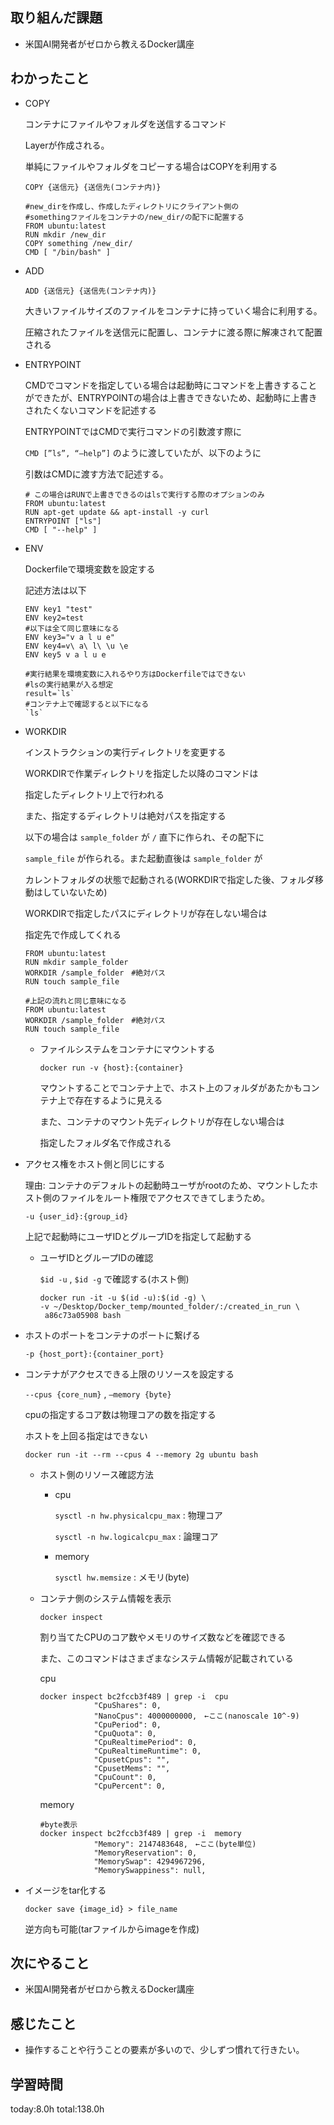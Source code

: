 ## 取り組んだ課題
* 米国AI開発者がゼロから教えるDocker講座
## わかったこと
 - COPY
    
    コンテナにファイルやフォルダを送信するコマンド
    
    Layerが作成される。
    
    単純にファイルやフォルダをコピーする場合はCOPYを利用する
    
    `COPY {送信元} {送信先(コンテナ内)}`
    
    ```docker
    #new_dirを作成し、作成したディレクトリにクライアント側の
    #somethingファイルをコンテナの/new_dir/の配下に配置する
    FROM ubuntu:latest
    RUN mkdir /new_dir 
    COPY something /new_dir/
    CMD [ "/bin/bash" ]
    ```
    
- ADD
    
    `ADD {送信元} {送信先(コンテナ内)}`
    
    大きいファイルサイズのファイルをコンテナに持っていく場合に利用する。
    
    圧縮されたファイルを送信元に配置し、コンテナに渡る際に解凍されて配置される
    
- ENTRYPOINT
    
    CMDでコマンドを指定している場合は起動時にコマンドを上書きすることができたが、ENTRYPOINTの場合は上書きできないため、起動時に上書きされたくないコマンドを記述する
    
    ENTRYPOINTではCMDで実行コマンドの引数渡す際に 
    
    `CMD [”ls”, “—help”]` のように渡していたが、以下のように
    
    引数はCMDに渡す方法で記述する。
    
    ```docker
    # この場合はRUNで上書きできるのはlsで実行する際のオプションのみ
    FROM ubuntu:latest
    RUN apt-get update && apt-install -y curl
    ENTRYPOINT ["ls"]
    CMD [ "--help" ]
    ```
    
- ENV
    
    Dockerfileで環境変数を設定する
    
    記述方法は以下
    
    ```docker
    ENV key1 "test"
    ENV key2=test
    #以下は全て同じ意味になる
    ENV key3="v a l u e"
    ENV key4=v\ a\ l\ \u \e
    ENV key5 v a l u e
    
    #実行結果を環境変数に入れるやり方はDockerfileではできない
    #lsの実行結果が入る想定
    result=`ls`
    #コンテナ上で確認すると以下になる
    `ls`
    ```
    
- WORKDIR
    
    インストラクションの実行ディレクトリを変更する
    
    WORKDIRで作業ディレクトリを指定した以降のコマンドは
    
    指定したディレクトリ上で行われる
    
    また、指定するディレクトリは絶対パスを指定する
    
    以下の場合は `sample_folder` が `/` 直下に作られ、その配下に
    
    `sample_file` が作られる。また起動直後は `sample_folder` が
    
    カレントフォルダの状態で起動される(WORKDIRで指定した後、フォルダ移動はしていないため)
    
    WORKDIRで指定したパスにディレクトリが存在しない場合は
    
    指定先で作成してくれる
    
    ```docker
    FROM ubuntu:latest
    RUN mkdir sample_folder
    WORKDIR /sample_folder　#絶対パス
    RUN touch sample_file
    
    #上記の流れと同じ意味になる
    FROM ubuntu:latest
    WORKDIR /sample_folder　#絶対パス
    RUN touch sample_file
    
    ``` 
  
  - ファイルシステムをコンテナにマウントする
    
    `docker run -v {host}:{container}` 
    
    マウントすることでコンテナ上で、ホスト上のフォルダがあたかもコンテナ上で存在するように見える
    
    また、コンテナのマウント先ディレクトリが存在しない場合は
    
    指定したフォルダ名で作成される
    
- アクセス権をホスト側と同じにする
    
    理由: コンテナのデフォルトの起動時ユーザがrootのため、マウントしたホスト側のファイルをルート権限でアクセスできてしまうため。
    
    `-u {user_id}:{group_id}` 
    
    上記で起動時にユーザIDとグループIDを指定して起動する
    
    - ユーザIDとグループIDの確認
        
        `$id -u` , `$id -g` で確認する(ホスト側)
        
        ```docker
        docker run -it -u $(id -u):$(id -g) \
        -v ~/Desktop/Docker_temp/mounted_folder/:/created_in_run \
         a86c73a05908 bash
        ```
        
- ホストのポートをコンテナのポートに繋げる
    
    `-p {host_port}:{container_port}`   
    
- コンテナがアクセスできる上限のリソースを設定する
    
    `--cpus {core_num}` , `—memory {byte}`
    
    cpuの指定するコア数は物理コアの数を指定する
    
    ホストを上回る指定はできない
    
    ```docker
    docker run -it --rm --cpus 4 --memory 2g ubuntu bash
    ```
    
    - ホスト側のリソース確認方法
        - cpu
            
            `sysctl -n hw.physicalcpu_max` : 物理コア
            
            `sysctl -n hw.logicalcpu_max` : 論理コア
            
        - memory
            
            `sysctl hw.memsize` : メモリ(byte)
            
    - コンテナ側のシステム情報を表示
        
        `docker inspect`
        
        割り当てたCPUのコア数やメモリのサイズ数などを確認できる
        
        また、このコマンドはさまざまなシステム情報が記載されている
        
        cpu
        
        ```docker
        docker inspect bc2fccb3f489 | grep -i  cpu
                    "CpuShares": 0,
                    "NanoCpus": 4000000000,　←ここ(nanoscale 10^-9)
                    "CpuPeriod": 0,
                    "CpuQuota": 0,
                    "CpuRealtimePeriod": 0,
                    "CpuRealtimeRuntime": 0,
                    "CpusetCpus": "",
                    "CpusetMems": "",
                    "CpuCount": 0,
                    "CpuPercent": 0,
        ```
        
        memory
        
        ```docker
        #byte表示
        docker inspect bc2fccb3f489 | grep -i  memory
                    "Memory": 2147483648,　←ここ(byte単位)
                    "MemoryReservation": 0,
                    "MemorySwap": 4294967296,
                    "MemorySwappiness": null,
        ```
 - イメージをtar化する
    
    `docker save {image_id} > file_name` 
    
    逆方向も可能(tarファイルからimageを作成)
## 次にやること
* 米国AI開発者がゼロから教えるDocker講座
## 感じたこと
* 操作することや行うことの要素が多いので、少しずつ慣れて行きたい。
## 学習時間
 today:8.0h
 total:138.0h